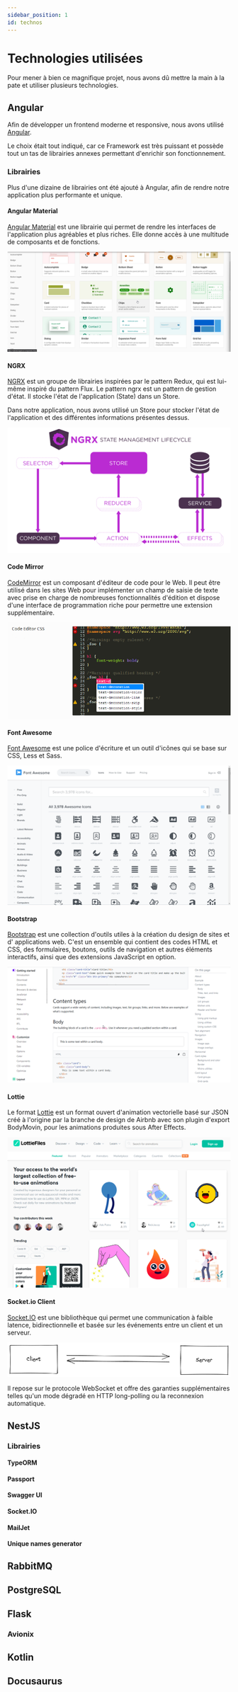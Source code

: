 ```yaml
---
sidebar_position: 1
id: technos
---
```


# Technologies utilisées

Pour mener à bien ce magnifique projet, nous avons dû mettre la main à la pate et utiliser plusieurs technologies.

## Angular

Afin de développer un frontend moderne et responsive, nous avons utilisé [Angular](https://angular.io/).

Le choix était tout indiqué, car ce Framework est très puissant et possède tout un tas de librairies annexes permettant
d'enrichir son fonctionnement.

### Librairies

Plus d'une dizaine de librairies ont été ajouté à Angular, afin de rendre notre application plus performante et unique.

#### Angular Material

[Angular Material](https://material.angular.io/) est une librairie qui permet de rendre les interfaces de l'application
plus agréables et plus riches. Elle donne accès à une multitude de composants et de fonctions.

![](./img/1_technos-1658416577917.png)

#### NGRX

[NGRX](https://ngrx.io/) est un groupe de librairies inspirées par le pattern Redux, qui est lui-même inspiré du pattern
Flux.
Le pattern ngrx est un pattern de gestion d'état. Il stocke l'état de l'application (State) dans un Store.

Dans notre application, nous avons utilisé un Store pour stocker l'état de l'application et des différentes informations
présentes dessus.

![state-management-lifecycle.png](./img/1_technos-1658487277175.png)

#### Code Mirror

[CodeMirror](https://codemirror.net/) est un composant d'éditeur de code pour le Web. Il peut être utilisé dans les
sites Web pour implémenter un
champ de saisie de texte avec prise en charge de nombreuses fonctionnalités d'édition et dispose d'une interface de
programmation riche pour permettre une extension supplémentaire.

![codemirror.png](./img/1_technos-1658493058621.png)

#### Font Awesome

[Font Awesome](https://fontawesome.com/) est une police d'écriture et un outil d'icônes qui se base sur CSS, Less et
Sass.

![1.png](./img/1_technos-1658493123851.png)

#### Bootstrap

[Bootstrap](https://getbootstrap.com/) est une collection d'outils utiles à la création du design de sites et d'
applications web. C'est un ensemble
qui contient des codes HTML et CSS, des formulaires, boutons, outils de navigation et autres éléments interactifs, ainsi
que des extensions JavaScript en option.

![](./img/1_technos-1658493308949.png)

#### Lottie

Le format [Lottie](https://lottiefiles.com/) est un format ouvert d'animation vectorielle basé sur JSON créé à l'origine
par la branche de design de
Airbnb avec son plugin d'export BodyMovin, pour les animations produites sous After Effects.

![](./img/1_technos-1658493390999.png)

#### Socket.io Client

[Socket.IO](https://socket.io/fr/) est une bibliothèque qui permet une communication à faible latence, bidirectionnelle et basée sur les
événements entre un client et un serveur.

![bidirectional-communication2.png](./img/1_technos-1658493495493.png)

Il repose sur le protocole WebSocket et offre des garanties supplémentaires telles qu'un mode dégradé en HTTP
long-polling ou la reconnexion automatique.

## NestJS

### Librairies

#### TypeORM

#### Passport

#### Swagger UI

#### Socket.IO

#### MailJet

#### Unique names generator

## RabbitMQ

## PostgreSQL

## Flask

### Avionix

## Kotlin

## Docusaurus
